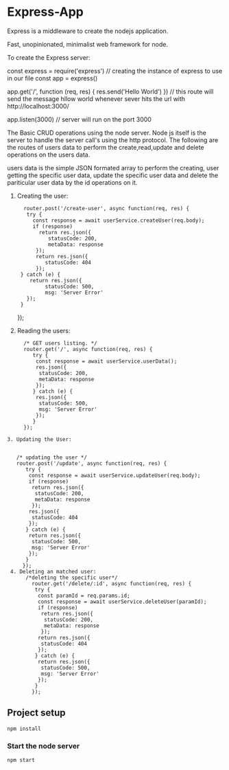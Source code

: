 # Express-App
Express is a middleware to create the nodejs application.

Fast, unopinionated, minimalist web framework for node.

To create the Express server:

const express = require('express') // creating the instance of express to use in our file
const app = express()
 
app.get('/', function (req, res) {
  res.send('Hello World')
}) // this route will send the message hllow world whenever sever hits the url with http://localhost:3000/
 
app.listen(3000) // server will run on the port 3000

The Basic CRUD operations using the node server.
Node js itself is the server to handle the server call's using the http protocol.
The following are the routes of users data to perform the create,read,update and delete operations on the users data.

users data is the simple JSON formated array to perform the creating, user getting the specific user data, update the specific user data and delete the pariticular user data by the id operations on it.

1. Creating the user:

         router.post('/create-user', async function(req, res) {
          try {
            const response = await userService.createUser(req.body);
            if (response)
              return res.json({
                 statusCode: 200,
                 metaData: response
             });
             return res.json({
                statusCode: 404
             });
        } catch (e) {
           return res.json({
                statusCode: 500,
                msg: 'Server Error'
          });
        }
    });
    
  2. Reading the users:
    
           /* GET users listing. */
           router.get('/', async function(req, res) {
              try {
               const response = await userService.userData();
               res.json({
                statusCode: 200,
                metaData: response
               });
              } catch (e) {
               res.json({
                statusCode: 500,
                msg: 'Server Error'
               });
              }
           });
    3. Updating the User:
          
          
       /* updating the user */
       router.post('/update', async function(req, res) {
          try {
           const response = await userService.updateUser(req.body);
           if (response)
            return res.json({
             statusCode: 200,
             metaData: response
            });
           res.json({
            statusCode: 404
           });
          } catch (e) {
           return res.json({
            statusCode: 500,
            msg: 'Server Error'
           });
          }
         });
     4. Deleting an matched user:
          /*deleting the specific user*/
            router.get('/delete/:id', async function(req, res) {
             try {
              const paramId = req.params.id;
              const response = await userService.deleteUser(paramId);
              if (response)
               return res.json({
                statusCode: 200,
                metaData: response
               });
              return res.json({
               statusCode: 404
              });
             } catch (e) {
              return res.json({
               statusCode: 500,
               msg: 'Server Error'
              });
             }
            });
            


## Project setup
```
npm install
```
### Start the node server
```
npm start
```         
